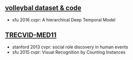 ## [volleybal dataset & code](https://github.com/mostafa-saad/deep-activity-rec) 
- sfu 2016 cvpr: A hierarchical Deep Temporal Model

## [TRECVID-MED11](https://www.nist.gov/multimodal-information-group/trecvid-multimedia-event-detection-2011-evaluation)
- stanford 2013 cvpr: social role discovery in human events
- sfu 2015 cvpr: Visual Recognition by Counting Instances



